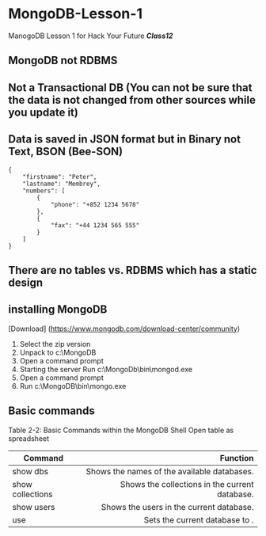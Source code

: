 # MongoDB-Lesson-1
ManogoDB Lesson 1 for Hack Your Future ***Class12***

## MongoDB not RDBMS

## Not a Transactional DB (You can not be sure that the data is not changed from other sources while you update it)

## Data is saved in JSON format but in Binary not Text, BSON (Bee-SON)

```
{
    "firstname": "Peter",
    "lastname": "Membrey",
    "numbers": [
        {
            "phone": "+852 1234 5678"
        },
        {
            "fax": "+44 1234 565 555"
        }
    ]
}
``` 

## There are no tables vs. RDBMS which has a static design 

## installing MongoDB

[Download] (https://www.mongodb.com/download-center/community)

1. Select the zip version
2. Unpack to c:\MongoDB
3. Open a command prompt
4. Starting the server Run c:\MongoDb\bin\mongod.exe
5. Open a command prompt
6. Run c:\MongoDB\bin\mongo.exe

## Basic commands

Table 2-2: Basic Commands within the MongoDB Shell
Open table as spreadsheet

|Command|Function|
| ------------- |-------------:|
|show dbs|Shows the names of the available databases.|
|show collections|Shows the collections in the current database.|
|show users|Shows the users in the current database.|
|use <db name>|Sets the current database to <db name>.|
